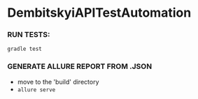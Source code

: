 # DembitskyiAPITestAutomation
### RUN TESTS:
`gradle test`
### GENERATE ALLURE REPORT FROM .JSON
- move to the 'build' directory
- `allure serve`

